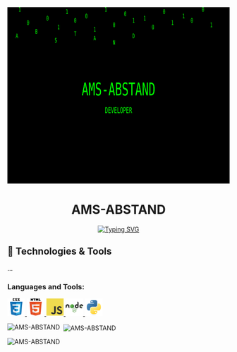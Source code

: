 <div align="center">
  <img src="./matrix-background.svg" width="800" height="400" alt="Matrix Style Animation">
  
  # AMS-ABSTAND
  
  [![Typing SVG](https://readme-typing-svg.herokuapp.com?font=Matrix+Code+NFI&size=25&duration=4000&pause=1000&color=00FF00&center=true&width=435&lines=Web+Developer;Coder;Technology+Enthusiast)](https://git.io/typing-svg)
</div>

## 🔧 Technologies & Tools
...
<p align="left">
</p>

<h3 align="left">Languages and Tools:</h3>
<p align="left">
  <a href="https://www.w3schools.com/css/" target="_blank" rel="noreferrer">
    <img src="https://raw.githubusercontent.com/devicons/devicon/master/icons/css3/css3-original-wordmark.svg" alt="css3" width="40" height="40"/>
  </a>
  <a href="https://www.w3.org/html/" target="_blank" rel="noreferrer">
    <img src="https://raw.githubusercontent.com/devicons/devicon/master/icons/html5/html5-original-wordmark.svg" alt="html5" width="40" height="40"/>
  </a>
  <a href="https://developer.mozilla.org/en-US/docs/Web/JavaScript" target="_blank" rel="noreferrer">
    <img src="https://raw.githubusercontent.com/devicons/devicon/master/icons/javascript/javascript-original.svg" alt="javascript" width="40" height="40"/>
  </a>
  <a href="https://nodejs.org" target="_blank" rel="noreferrer">
    <img src="https://raw.githubusercontent.com/devicons/devicon/master/icons/nodejs/nodejs-original-wordmark.svg" alt="nodejs" width="40" height="40"/>
  </a>
  <a href="https://www.python.org" target="_blank" rel="noreferrer">
    <img src="https://raw.githubusercontent.com/devicons/devicon/master/icons/python/python-original.svg" alt="python" width="40" height="40"/>
  </a>
</p>

<p>
  <img align="left" src="https://github-readme-stats.vercel.app/api/top-langs?username=AMS-ABSTAND&show_icons=true&locale=en&layout=compact&theme=dark" alt="AMS-ABSTAND" />
</p>

<p>&nbsp;
  <img align="center" src="https://github-readme-stats.vercel.app/api?username=AMS-ABSTAND&show_icons=true&locale=en&theme=dark" alt="AMS-ABSTAND" />
</p>

<p align="left">
  <img src="https://komarev.com/ghpvc/?username=AMS-ABSTAND&label=Profile%20views&color=0e75b6&style=flat" alt="AMS-ABSTAND" />
</p>